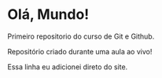 # Olá, Mundo!
 Primeiro repositorio do curso de Git e Github.

 Repositório criado durante uma aula ao vivo!
 
 Essa linha eu adicionei direto do site.
